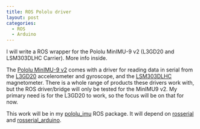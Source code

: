 ```yaml
---
title: ROS Pololu driver
layout: post
categories:
  - ROS
  - Arduino 
---
```


I will write a ROS wrapper for the Pololu MinIMU-9 v2 (L3GD20 and LSM303DLHC Carrier). More info inside.

The [Pololu MinIMU-9 v2](http://www.pololu.com/product/1268) comes with a driver for reading data in serial from the [L3GD20](https://github.com/pololu/l3g-arduino) accelerometer and gyroscope, and the [LSM303DLHC](https://github.com/pololu/lsm303-arduino) magnetometer.  There is a whole range of products these drivers work with, but the ROS driver/bridge will only be tested for the MinIMU9 v2.  My primary need is for the L3GD20 to work, so the focus will be on that for now.

This work will be in my [pololu_imu](http://github.com/pkok/pololu_imu) ROS package.  It will depend on [rosserial](http://wiki.ros.org/rosserial) and [rosserial_arduino](http://wiki.ros.org/rosserial_arduino).
